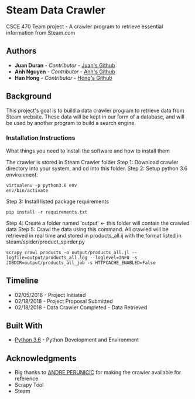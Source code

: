 # Steam Data Crawler

CSCE 470 Team project - A crawler program to retrieve essential information from Steam.com

## Authors

* **Juan Duran** - *Contributor* - [Juan's Github](https://github.com/hueytlatoani)
* **Anh Nguyen** - *Contributor* - [Anh's Github](https://github.com/harryluffy)
* **Han Hong** - *Contributor* - [Hong's Github](https://github.com/hongsolos)


## Background

This project's goal is to build a data crawler program to retrieve data from Steam website. These data will be kept in our form of a database, and will be used by another program to build a search engine. 

### Installation Instructions

What things you need to install the software and how to install them


The crawler is stored in Steam Crawler folder
Step 1: Download crawler directory into your system, and cd into this folder.
Step 2: Setup python 3.6 environment: 
```
virtualenv -p python3.6 env
env/bin/activate
```
Step 3: Install listed package requirements
```
pip install -r requirements.txt
```
Step 4: Create a folder named 'output' <- this folder will contain the crawled data
Step 5: Crawl the data using this command. All crawled will be retrieved in real time and stored in products_all.ij with the format listed in steam/spider/product_spirder.py
```
scrapy crawl products -o output/products_all.jl --logfile=output/products_all.log --loglevel=INFO -s JOBDIR=output/products_all_job -s HTTPCACHE_ENABLED=False
```

## Timeline

* 02/05/2018 - Project Initiated
* 02/18/2018 - Project Proposal Submitted
* 02/18/2018 - Data Crawler Completed - Data Retrieved

## Built With

* [Python 3.6](https://www.python.org/) - Python Development and Environment

## Acknowledgments

* Big thanks to [ANDRE PERUNICIC](https://github.com/prncc/steam-scraper) for making the crawler available for reference. 
* Scrapy Tool
* Steam


